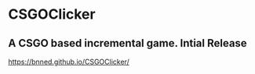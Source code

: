 # CSGOClicker
A CSGO based incremental game.
Intial Release
-------------------------------
https://bnned.github.io/CSGOClicker/
